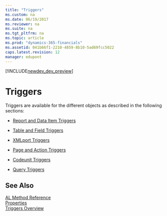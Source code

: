 ```yaml
---
title: "Triggers"
ms.custom: na
ms.date: 06/19/2017
ms.reviewer: na
ms.suite: na
ms.tgt_pltfrm: na
ms.topic: article
ms.prod: "dynamics-365-financials"
ms.assetid: 041b66f1-2210-4859-8b10-5ad69fcc5022
caps.latest.revision: 12
manager: edupont
---
```


[!INCLUDE[newdev_dev_preview](../includes/newdev_dev_preview.md)]

# Triggers
Triggers are available for the different objects as described in the following sections:  

-   [Report and Data Item Triggers](devenv-report-and-data-item-triggers.md)  

-   [Table and Field Triggers](devenv-table-and-field-triggers.md)  

-   [XMLport Triggers](devenv-xmlport-triggers.md)  

-   [Page and Action Triggers](devenv-page-and-action-triggers.md)  

-   [Codeunit Triggers](devenv-codeunit-triggers.md)  

-   [Query Triggers](devenv-query-triggers.md)  

## See Also  
 [AL Method Reference](../methods/devenv-al-method-reference.md)   
 [Properties](../properties/devenv-properties.md)   
 [Triggers Overview](../devenv-triggers-overview.md)
